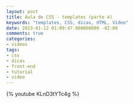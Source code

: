 ```yaml
---
layout: post
title: Aula de CSS - templates (parte 4)
keywords: "templates, CSS, dicas, HTML, Vídeo"
date: 2013-01-12 01:09:47.000000000 -02:00
comments: true
categories:
- videos
tags:
- css
- dicas
- front-end
- tutorial
- video
---
```


{% youtube KLnD3tYTc4g %}
